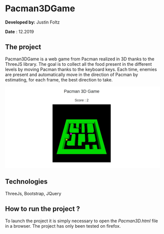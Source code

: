 
# Pacman3DGame

**Developed by:** Justin Foltz

**Date** : 12.2019

## The project

Pacman3DGame is a web game from Pacman realized in 3D thanks to the ThreeJS library. The goal is to collect all the food present in the different levels by moving Pacman thanks to the keyboard keys. Each time, enemies are present and automatically move in the direction of Pacman by estimating, for each frame, the best direction to take. 

![](./img/pacman.jpg)

## Technologies

ThreeJs, Bootstrap, JQuery

## How to run the project ?

To launch the project it is simply necessary to open the *Pacman3D.html* file in a browser.
The project has only been tested on firefox.